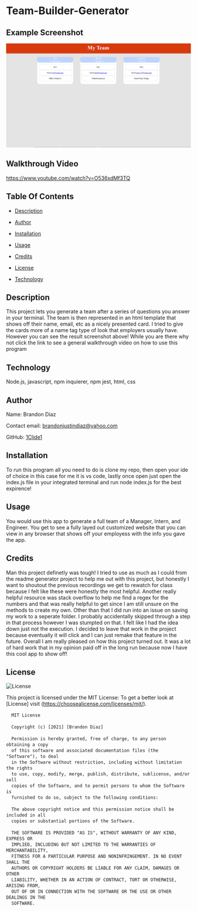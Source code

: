 # Team-Builder-Generator

## Example Screenshot
![Result-Screenshot](Example-Team.jpg "result pic")

## Walkthrough Video

https://www.youtube.com/watch?v=O536xdMf3TQ

## Table Of Contents
  
* [Description](#Description)
  
* [Author](#Author)
  
* [Installation](#Installation)
  
* [Usage](#Usage)
  
* [Credits](#Credits)
  
* [License](#License)
  
* [Technology](#Technology)
  
## Description
  
This project lets you generate a team after a series of questions you answer in your terminal. The team is then represented in an html template that shows off their name, email, etc as a nicely presented card. I tried to give the cards more of a name tag type of look that employers usually have. However you can see the result screenshot above! While you are there why not click the link to see a general walkthrough video on how to use this program
  
## Technology
  
Node.js, javascript, npm inquierer, npm jest, html, css
  
## Author
  
Name: Brandon Diaz
  
Contact email: brandonjustindiaz@yahoo.com
  
GitHub: [1Clide1](https://github.com/1Clide1) 

  
## Installation
  
To run this program all you need to do is clone my repo, then open your ide of choice in this case for me it is vs code, lastly once open just open the index.js file in your integrated terminal and run node index.js for the best expirence!
  
## Usage
  
You would use this app to generate a full team of a Manager, Intern, and Engineer. You get to see a fully layed out customized website that you can view in any browser that shows off your employess with the info you gave the app.
  
## Credits
  
Man this project definetly was tough! I tried to use as much as I could from the readme generator project to help me out with this project, but honestly I want to shoutout the previous recordings we get to rewatch for class because I felt like these were honestly the most helpful. Another really helpful resource was stack overflow to help me find a regex for the numbers and that was really helpful to get since I am still unsure on the methods to create my own. Other than that I did run into an issue on saving my work to a seperate folder. I probably accidentally skipped through a step in that process however I was stumpted on that. I felt like I had the idea down just not the execution. I decided to leave that work in the project because eventually it will click and I can just remake that feature in the future. Overall I am really pleased on how this project turned out. It was a lot of hard work that in my opinion paid off in the long run because now I have this cool app to show off!
  
## License
  
![License](https://img.shields.io/static/v1?label=license&message=MIT&color=yellow) 

  
This project is licensed under the MIT License: To get a better look at [License] visit (https://choosealicense.com/licenses/mit/).
  

      MIT License

      Copyright (c) [2021] [Brandon Diaz]
      
      Permission is hereby granted, free of charge, to any person obtaining a copy
      of this software and associated documentation files (the "Software"), to deal
      in the Software without restriction, including without limitation the rights
      to use, copy, modify, merge, publish, distribute, sublicense, and/or sell
      copies of the Software, and to permit persons to whom the Software is
      furnished to do so, subject to the following conditions:
      
      The above copyright notice and this permission notice shall be included in all
      copies or substantial portions of the Software.
      
      THE SOFTWARE IS PROVIDED "AS IS", WITHOUT WARRANTY OF ANY KIND, EXPRESS OR
      IMPLIED, INCLUDING BUT NOT LIMITED TO THE WARRANTIES OF MERCHANTABILITY,
      FITNESS FOR A PARTICULAR PURPOSE AND NONINFRINGEMENT. IN NO EVENT SHALL THE
      AUTHORS OR COPYRIGHT HOLDERS BE LIABLE FOR ANY CLAIM, DAMAGES OR OTHER
      LIABILITY, WHETHER IN AN ACTION OF CONTRACT, TORT OR OTHERWISE, ARISING FROM,
      OUT OF OR IN CONNECTION WITH THE SOFTWARE OR THE USE OR OTHER DEALINGS IN THE
      SOFTWARE.
   
